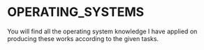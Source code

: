# OPERATING_SYSTEMS
You will find all the operating system knowledge I have applied on producing these works according to the given tasks.
